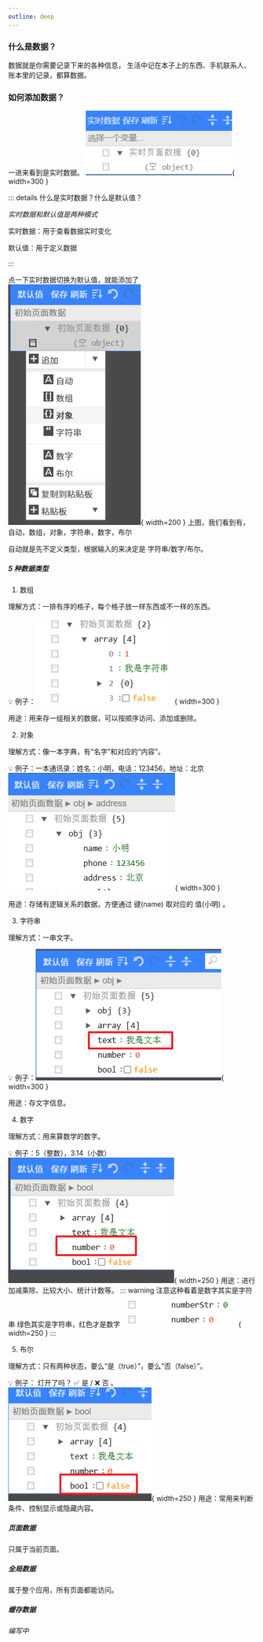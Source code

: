 ```yaml
---
outline: deep
---
```


<!-- ### 数据中心的作用

数据中心就像你应用的“大总管”，负责管理和查看所有数据。

添加、修改数据：你可以在这里直接输入或更改数据。

实时查看变化：数据一变动，相关页面和组件立刻跟着更新。

集中管理：不管是页面数据、全局数据还是缓存数据，都在这里统一管理，方便你随时查找和操作。 -->

### 什么是数据？

数据就是你需要记录下来的各种信息，
生活中记在本子上的东西、手机联系人、账本里的记录，都算数据。

### 如何添加数据？

一进来看到是实时数据。
![](/public/data/实时模式.png){ width=300 }

::: details 什么是实时数据？什么是默认值？

_实时数据和默认值是两种模式_

实时数据：用于查看数据实时变化

默认值：用于定义数据

:::

点一下实时数据切换为默认值，就能添加了
![](/public/data/追加数据.png){ width=200 }
上图，我们看到有，自动，数组，对象，字符串，数字，布尔

自动就是先不定义类型，根据输入的来决定是 字符串/数字/布尔。

##### 5 种数据类型

1. 数组

理解方式：一排有序的格子，每个格子放一样东西或不一样的东西。

💡 例子：
![](/public/data/数组.png){ width=300 }

用途：用来存一组相关的数据，可以按顺序访问、添加或删除。

2. 对象

理解方式：像一本字典，有“名字”和对应的“内容”。

💡 例子：一本通讯录：姓名：小明，电话：123456，地址：北京
![](/public/data/对象.png){ width=300 }

用途：存储有逻辑关系的数据，方便通过 键(name) 取对应的 值(小明) 。

3. 字符串

理解方式：一串文字。

💡 例子：![](/public/data/字符串.png){ width=300 }

用途：存文字信息。

4. 数字

理解方式：用来算数学的数字。

💡 例子：5（整数），3.14（小数）
![](/public/data/数字.png){ width=250 }
用途：进行加减乘除、比较大小、统计计数等。
::: warning 注意这种看着是数字其实是字符串
绿色其实是字符串，红色才是数字
![](/public/data/数字和字符串数字.png){ width=250 }
:::

5. 布尔

理解方式：只有两种状态，要么“是（true）”，要么“否（false）”。

💡 例子： 灯开了吗？ ✅ 是 / ❌ 否 。
![](/public/data/布尔.png){ width=250 }
用途：常用来判断条件、控制显示或隐藏内容。

##### 页面数据

只属于当前页面。

##### 全局数据

属于整个应用，所有页面都能访问。

##### 缓存数据

_编写中_

<!-- 缓存数据不同端的区别：
H5 端为 localStorage，浏览器限制 5M 大小，是缓存概念，可能会被清理
App 端为原生的 plus.storage，无大小限制，不是缓存，是持久化的
各个小程序端为其自带的 storage api，数据存储生命周期跟小程序本身一致，即除用户主动删除或超过一定时间被自动清理，否则数据都一直可用。 -->
